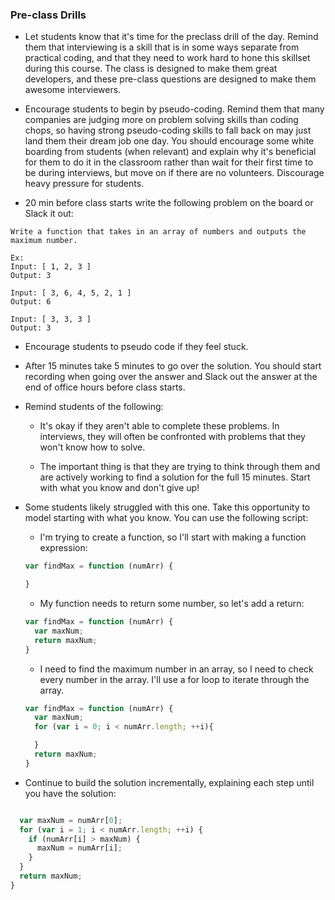 ### Pre-class Drills

* Let students know that it's time for the preclass drill of the day. Remind them that interviewing is a skill that is in some ways separate from practical coding, and that they need to work hard to hone this skillset during this course. The class is designed to make them great developers, and these pre-class questions are designed to make them awesome interviewers.

* Encourage students to begin by pseudo-coding. Remind them that many companies are judging more on problem solving skills than coding chops, so having strong pseudo-coding skills to fall back on may just land them their dream job one day. You should encourage some white boarding from students (when relevant) and explain why it's beneficial for them to do it in the classroom rather than wait for their first time to be during interviews, but move on if there are no volunteers. Discourage heavy pressure for students.

* 20 min before class starts write the following problem on the board or Slack it out:

```
Write a function that takes in an array of numbers and outputs the maximum number.

Ex:
Input: [ 1, 2, 3 ]
Output: 3

Input: [ 3, 6, 4, 5, 2, 1 ]
Output: 6

Input: [ 3, 3, 3 ]
Output: 3

```

* Encourage students to pseudo code if they feel stuck.

* After 15 minutes take 5 minutes to go over the solution. You should start recording when going over the answer and Slack out the answer at the end of office hours before class starts.

* Remind students of the following:

  * It's okay if they aren't able to complete these problems. In interviews, they will often be confronted with problems that they won't know how to solve.

  * The important thing is that they are trying to think through them and are actively working to find a solution for the full 15 minutes. Start with what you know and don't give up!

* Some students likely struggled with this one. Take this opportunity to model starting with what you know. You can use the following script:

  * I'm trying to create a function, so I'll start with making a function expression:

  ```js
  var findMax = function (numArr) {

  }
  ```
  
  * My function needs to return some number, so let's add a return:

  ```js
  var findMax = function (numArr) {
    var maxNum;
    return maxNum;
  }
  ```

  * I need to find the maximum number in an array, so I need to check every number in the array. I'll use a for loop to iterate through the array.

  ```js
  var findMax = function (numArr) {
    var maxNum;
    for (var i = 0; i < numArr.length; ++i){

    }
    return maxNum;
  }
  ```

* Continue to build the solution incrementally, explaining each step until you have the solution:

```js

  var maxNum = numArr[0];
  for (var i = 1; i < numArr.length; ++i) {
    if (numArr[i] > maxNum) {
      maxNum = numArr[i];
    }
  }
  return maxNum;
}

```
